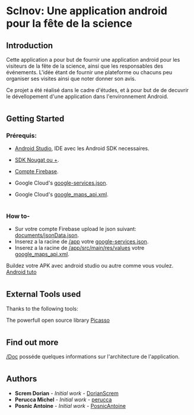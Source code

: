 # ScInov: Une application android pour la fête de la science

## Introduction

Cette application a pour but de fournir une application android pour les visiteurs de la fête de la science, ainsi que les responsables des événements.
L'idée étant de fournir une plateforme ou chacuns peu organiser ses visites ainsi que noter donner son avis.

Ce projet a été réalisé dans le cadre d'études, et à pour but de de decuvrir le dévellopement d'une application dans l'environnement Android.
#
#

## Getting Started

### Prérequis:

* [Android Studio](https://developer.android.com/studio/), IDE avec les Android SDK necessaires.
* [SDK Nougat ou +](https://developer.android.com/studio/#downloads).

* [Compte Firebase](https://firebase.google.com/).
* Google Cloud's [google-services.json](https://developers.google.com/android/guides/google-services-plugin).
* Google Cloud's [google_maps_api.xml](https://developers.google.com/maps/documentation/android-sdk/signup).


#

### How to-

* Sur votre compte Firebase upload le json suivant: [documents/jsonData.json](https://github.com/PosnicAntoine/MMM_Master2_ScInov/blob/master/documents/jsonData.json).
* Inserez a la racine de [/app](https://github.com/PosnicAntoine/MMM_Master2_ScInov/tree/master/app) votre [google-services.json](https://developers.google.com/android/guides/google-services-plugin).
* Inserez a la racine de [/app/src/main/res/values](https://github.com/PosnicAntoine/MMM_Master2_ScInov/tree/master/app/app/src/main/res/values) votre [google_maps_api.xml](https://developers.google.com/maps/documentation/android-sdk/signup).

Buildez votre APK avec android studio ou autre comme vous voulez. [Android tuto](https://developer.android.com/studio/run/)

#

## External Tools used

Thanks to the following tools:

The powerfull open source library [Picasso](http://square.github.io/picasso/)

#

## Find out more

[/Doc](https://github.com/PosnicAntoine/MMM_Master2_ScInov/tree/master/Doc) posséde quelques informations sur l'architecture de l'application.

#

## Authors


* **Screm Dorian** - *Initial work* - [DorianScrem](https://github.com/DorianScrem)
* **Perucca Michel** - *Initial work* - [perucca](https://github.com/perucca)
* **Posnic Antoine** - *Initial work* - [PosnicAntoine](https://github.com/PosnicAntoine)
